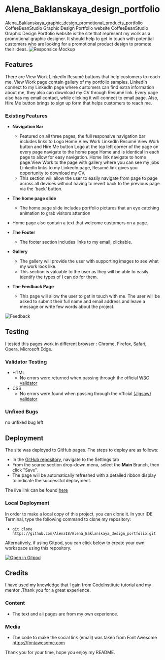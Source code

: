 # Alena_Baklanskaya_design_portfolio
Alena_Baklanskaya_graphic_design_promotional_products_portfolio
CoffeeBeanStudio Graphic Design Portfolio website
CoffeeBeanStudio Graphic Design Portfolio website is the site that represent my work as a promotional graphic designer. It should help to get in touch with potential customers who are looking for a promotional product design to promote their ideas.
![Responsice Mockup](assets/images/.jpg)

## Features 
There are  View Work LinkedIn Resumé buttons that help customers to reach me. View Work page contain gallery of my portfolio samples. LinkedIn connect to my LinkedIn page where customers can find extra information about me, they also can download my CV through Resumé link. Every page also has my email contact, while clicking it will connect to email page. Also, Hire Me button brings to sign up form that helps customers to reach me.

### Existing Features

- __Navigation Bar__

  - Featured on all three pages, the full responsive navigation bar includes links to Logo Home View Work LinkedIn Resumé View Work button and Hire Me button Logo at the top left corner of the page on every page navigate to the home page Home and is identical in each page to allow for easy navigation. Home link navigate to home page.View Work to the page with gallery where you can see my jobs LinkedIn links to my LinkedIn page, Resumé link gives you opportunity to download my CV.
  - This section will allow the user to easily navigate from page to page across all devices without having to revert back to the previous page via the ‘back’ button. 

- __The home page slide__
  - The home page slide includes portfolio pictures that  an eye catching animation to grab visitors attention
- Home page also contain a text that welcome customers on a page.

- __The Footer__ 

  - The footer section includes links to my email, clickable. 

- __Gallery__

  - The gallery will provide the user with supporting images to see what my work look like. 
  - This section is valuable to the user as they will be able to easily identify the types of I can do for them. 
  
- __The Feedback Page__
  - This page will allow the user to get in touch with me. The user will be asked to submit their full name and email address and leave a message or write few words about the project. 

![Feedback](https://github.com/lucyrush/readme-template/blob/master/media/love_running_signup.png)

## Testing 

I tested this pages work in different browser : Chrome, Firefox, Safari, Opera, Microsoft Edge.

### Validator Testing 

- HTML
  - No errors were returned when passing through the official [W3C validator](https://validator.w3.org/nu/?doc=https%3A%2F%2Fcode-institute-org.github.io%2Flove-running-2.0%2Findex.html)
- CSS
  - No errors were found when passing through the official [(Jigsaw) validator](https://jigsaw.w3.org/css-validator/validator?uri=https%3A%2F%2Fvalidator.w3.org%2Fnu%2F%3Fdoc%3Dhttps%253A%252F%252Fcode-institute-org.github.io%252Flove-running-2.0%252Findex.html&profile=css3svg&usermedium=all&warning=1&vextwarning=&lang=en#css)

### Unfixed Bugs

no unfixed bug left


## Deployment

The site was deployed to GitHub pages. The steps to deploy are as follows: 
  - In the [GitHub repository](https://github.com/Alena18/Alena_Baklanskaya_design_portfolio), navigate to the Settings tab 
  - From the source section drop-down menu, select the **Main** Branch, then click "Save".
  - The page will be automatically refreshed with a detailed ribbon display to indicate the successful deployment.

The live link can be found [here](https://alena18.github.io/Alena_Baklanskaya_design_portfolio)

### Local Deployment

In order to make a local copy of this project, you can clone it. In your IDE Terminal, type the following command to clone my repository:

- `git clone https://github.com/Alena18/Alena_Baklanskaya_design_portfolio.git`

Alternatively, if using Gitpod, you can click below to create your own workspace using this repository.

[![Open in Gitpod](https://gitpod.io/button/open-in-gitpod.svg)](https://gitpod.io/#https://github.com/Alena18/Alena_Baklanskaya_design_portfolio)

## Credits 

I have used my knowledge that I gain from CodeInstitute tutorial and my mentor .Thank you for a great experience. 

### Content 

- The text and all pages are from my own experience. 

### Media

- The code to make the social link (email) was taken from Font Awesome https://fontawesome.com

Thank you for your time, hope you enjoy my README.